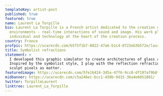 ```yaml
---
templateKey: artist-post
published: true
featured: true
name: Laurent La Torpille
bio: Laurent La Torpille is a French artist dedicated to the creation of dynamic
  environments - real-time interactions of sound and image. His work places the
  individual and technology at the heart of the creation process.
country: France
profpic: https://ucarecdn.com/b575f1b7-8822-47a6-b1c4-0723eb3b572e/laurent_500c.gif
title: Symbolist refractions
statement: >
  I developed this graphic simulator to create architectures of glass and light.
  Inspired by the symbolist style, I play with the reflection refraction to
  sculpt pixels as matter.
featuredimage: https://ucarecdn.com/5fe16424-3d5a-47f6-9cc0-df197af9b8fa/
midbanner: https://ucarecdn.com/c5a246ec-bcc1-450b-9d15-36a4e6051801/
twitter: TorpilleLaurent
linktree: Laurent_La_Torpille
---
```

